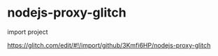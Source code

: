 # nodejs-proxy-glitch

import project

https://glitch.com/edit/#!/import/github/3Kmfi6HP/nodejs-proxy-glitch
